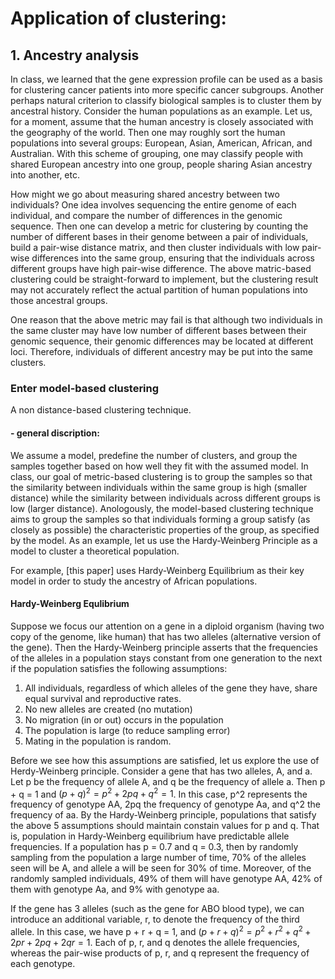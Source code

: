 # Application of clustering:
## 1. Ancestry analysis
In class, we learned that the gene expression profile can be used as a basis for clustering cancer patients into more specific cancer subgroups. Another perhaps natural criterion to classify biological samples is to cluster them by ancestral history. Consider the human populations as an example. Let us, for a moment, assume that the human ancestry is closely associated with the geography of the world. Then one may roughly sort the human populations into several groups: European, Asian, American, African, and Australian. With this scheme of grouping, one may classify people with shared European ancestry into one group, people sharing Asian ancestry into another, etc. 

How might we go about measuring shared ancestry between two individuals? One idea involves sequencing the entire genome of each individual, and compare the number of differences in the genomic sequence. Then one can develop a metric for clustering by counting the number of different bases in their genome between a pair of individuals, build a pair-wise distance matrix, and then cluster individuals with low pair-wise differences into the same group, ensuring that the individuals across different groups have high pair-wise difference. The above matric-based clustering could be straight-forward to implement, but the clustering result may not accurately reflect the actual partition of human populations into those ancestral groups. 

One reason that the above metric may fail is that although two individuals in the same cluster may have low number of different bases between their genomic sequence, their genomic differences may be located at different loci. Therefore, individuals of different ancestry may be put into the same clusters.

### Enter model-based clustering
A non distance-based clustering technique.
#### - general discription:
  We assume a model, predefine the number of clusters, and group the samples together based on how well they fit with the assumed model. In class, our goal of metric-based clustering is to group the samples so that the similarity between individuals within the same group is high (smaller distance) while the similarity between individuals across different groups is low (larger distance). Anologously, the model-based clustering technique aims to group the samples so that individuals forming a group satisfy (as closely as possible) the characteristic properties of the group, as specified by the model. As an example, let us use the Hardy-Weinberg Principle as a model to cluster a theoretical population.
 
  For example, [this paper] uses Hardy-Weinberg Equilibrium as their key model in order to study the ancestry of African populations.

#### Hardy-Weinberg Equlibrium
  Suppose we focus our attention on a gene in a diploid organism (having two copy of the genome, like human) that has two alleles (alternative version of the gene). Then the Hardy-Weinberg principle asserts that the frequencies of the alleles in a population stays constant from one generation to the next if the population satisfies the following assumptions:
  1. All individuals, regardless of which alleles of the gene they have, share equal survival and reproductive rates.
  2. No new alleles are created (no mutation)
  3. No migration (in or out) occurs in the population 
  4. The population is large (to reduce sampling error)
  5. Mating in the population is random.

  Before we see how this assumptions are satisfied, let us explore the use of Herdy-Weinberg principle. Consider a gene that has two alleles, A, and a. Let p be the frequency of allele A, and q be the frequency of allele a. Then p + q = 1 and $(p + q)^2 = p^2 + 2pq + q^2 = 1$. In this case, p^2 represents the frequency of genotype AA, 2pq the frequency of genotype Aa, and q^2 the frequency of aa. By the Hardy-Weinberg principle, populations that satisfy the above 5 assumptions should maintain constain values for p and q. That is, population in Hardy-Weinberg equilibrium have predictable allele frequencies. If a population has p = 0.7 and q = 0.3, then by randomly sampling from the population a large number of time, 70% of the alleles seen will be A, and allele a will be seen for 30% of time. Moreover, of the randomly sampled individuals, 49% of them will have genotype AA, 42% of them with genotype Aa, and 9% with genotype aa.

  If the gene has 3 alleles (such as the gene for ABO blood type), we can introduce an additional variable, r, to denote the frequency of the third allele. In this case, we have p + r + q = 1, and $(p + r + q)^2 = p^2 + r^2 +q^2 + 2pr + 2pq + 2qr = 1$. Each of p, r, and q denotes the allele frequencies, whereas the pair-wise products of p, r, and q represent the frequency of each genotype.
